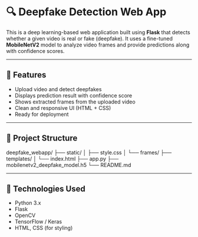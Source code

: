 # 🔍 Deepfake Detection Web App

This is a deep learning-based web application built using **Flask** that detects whether a given video is real or fake (deepfake). It uses a fine-tuned **MobileNetV2** model to analyze video frames and provide predictions along with confidence scores.

---

## 🚀 Features

- Upload video and detect deepfakes
- Displays prediction result with confidence score
- Shows extracted frames from the uploaded video
- Clean and responsive UI (HTML + CSS)
- Ready for deployment

---

## 📂 Project Structure

deepfake_webapp/
├── static/
│ ├── style.css
│ └── frames/
├── templates/
│ └── index.html
├── app.py
├── mobilenetv2_deepfake_model.h5
└── README.md



---

## 🔧 Technologies Used

- Python 3.x
- Flask
- OpenCV
- TensorFlow / Keras
- HTML, CSS (for styling)




